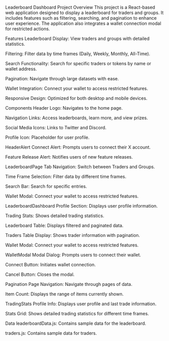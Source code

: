 Leaderboard Dashboard Project
Overview
This project is a React-based web application designed to display a leaderboard for traders and groups. It includes features such as filtering, searching, and pagination to enhance user experience. The application also integrates a wallet connection modal for restricted actions.

Features
Leaderboard Display: View traders and groups with detailed statistics.

Filtering: Filter data by time frames (Daily, Weekly, Monthly, All-Time).

Search Functionality: Search for specific traders or tokens by name or wallet address.

Pagination: Navigate through large datasets with ease.

Wallet Integration: Connect your wallet to access restricted features.

Responsive Design: Optimized for both desktop and mobile devices.

Components
Header
Logo: Navigates to the home page.

Navigation Links: Access leaderboards, learn more, and view prizes.

Social Media Icons: Links to Twitter and Discord.

Profile Icon: Placeholder for user profile.

HeaderAlert
Connect Alert: Prompts users to connect their X account.

Feature Release Alert: Notifies users of new feature releases.

LeaderboardPage
Tab Navigation: Switch between Traders and Groups.

Time Frame Selection: Filter data by different time frames.

Search Bar: Search for specific entries.

Wallet Modal: Connect your wallet to access restricted features.

LeaderboardDashboard
Profile Section: Displays user profile information.

Trading Stats: Shows detailed trading statistics.

Leaderboard Table: Displays filtered and paginated data.

Traders
Table Display: Shows trader information with pagination.

Wallet Modal: Connect your wallet to access restricted features.

WalletModal
Modal Dialog: Prompts users to connect their wallet.

Connect Button: Initiates wallet connection.

Cancel Button: Closes the modal.

Pagination
Page Navigation: Navigate through pages of data.

Item Count: Displays the range of items currently shown.

TradingStats
Profile Info: Displays user profile and last trade information.

Stats Grid: Shows detailed trading statistics for different time frames.

Data
leaderboardData.js: Contains sample data for the leaderboard.

traders.js: Contains sample data for traders.